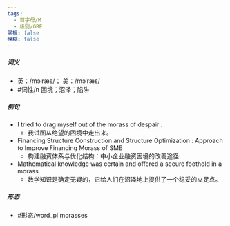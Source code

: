 ```yaml
---
tags:
  - 首字母/M
  - 级别/GRE
掌握: false
模糊: false
---
```

##### 词义
- 英：/məˈræs/； 美：/məˈræs/
- #词性/n  困境；沼泽；陷阱
##### 例句
- I tried to drag myself out of the morass of despair .
	- 我试图从绝望的困境中走出来。
- Financing Structure Construction and Structure Optimization : Approach to Improve Financing Morass of SME
	- 构建融资体系与优化结构：中小企业融资困境的改善途径
- Mathematical knowledge was certain and offered a secure foothold in a morass .
	- 数学知识是确定无疑的，它给人们在沼泽地上提供了一个稳妥的立足点。
##### 形态
- #形态/word_pl morasses
